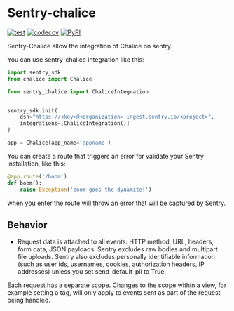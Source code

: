 # Sentry-chalice

[![test](https://github.com/cuenca-mx/sentry-chalice/workflows/test/badge.svg)](https://github.com/cuenca-mx/sentry-chalice/actions?query=workflow%3Atest)
[![codecov](https://codecov.io/gh/cuenca-mx/sentry-chalice/branch/master/graph/badge.svg)](https://codecov.io/gh/cuenca-mx/sentry-chalice)
[![PyPI](https://img.shields.io/pypi/v/sentry-chalice.svg)](https://pypi.org/project/sentry-chalice/)

Sentry-Chalice allow the integration of Chalice on sentry.

You can use sentry-chalice integration like this:

```python
import sentry_sdk
from chalice import Chalice

from sentry_chalice import ChaliceIntegration


sentry_sdk.init(
    dsn="https://<key>@<organization>.ingest.sentry.io/<project>",
    integrations=[ChaliceIntegration()]
)

app = Chalice(app_name='appname')

```

You can create a route that triggers an error for validate your Sentry installation, like this:

```python
@app.route('/boom')
def boom():
    raise Exception('boom goes the dynamite!')

```

when you enter the route will throw an error that will be captured by Sentry.


## Behavior

- Request data is attached to all events: HTTP method, URL, headers, form data, JSON payloads. Sentry excludes raw bodies and multipart file uploads. Sentry also excludes personally identifiable information (such as user ids, usernames, cookies, authorization headers, IP addresses) unless you set send_default_pii to True.

Each request has a separate scope. Changes to the scope within a view, for example setting a tag, will only apply to events sent as part of the request being handled.

